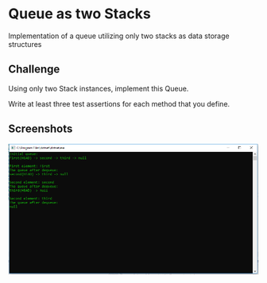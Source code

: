 # Queue as two Stacks

Implementation of a queue utilizing only two stacks as data storage structures 

## Challenge

Using only two Stack instances, implement this Queue. 

Write at least three test assertions for each method that you define.

## Screenshots

![image](https://raw.githubusercontent.com/al1s/Data-Structures-and-Algorithms/master/assets/queue_with_stacks.PNG)
